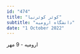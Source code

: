 ```yaml
---
id: "474"
title: "کوثر کوثرنیا"
subtitle: "دانشگاه ارومیه"
date: "1 October 2022"
---
```


ارومیه - 9 مهر 
